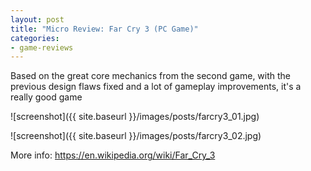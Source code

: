 ```yaml
---
layout: post
title: "Micro Review: Far Cry 3 (PC Game)"
categories:
- game-reviews
---
```



Based on the great core mechanics from the second game, with the previous design flaws fixed and a lot of gameplay improvements, it's a really good game


![screenshot]({{ site.baseurl }}/images/posts/farcry3_01.jpg)

![screenshot]({{ site.baseurl }}/images/posts/farcry3_02.jpg)


<p>More info: <a href="https://en.wikipedia.org/wiki/Far_Cry_3">https://en.wikipedia.org/wiki/Far_Cry_3</a><p>

